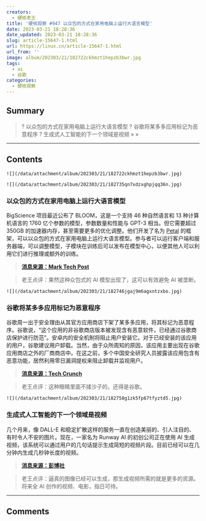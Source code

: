 ```yaml
---
creators:
  - 硬核老王
title: '硬核观察 #947 以众包的方式在家用电脑上运行大语言模型'
date: 2023-03-21 18:28:36
date_updated: 2023-03-21 18:28:36
slug: article-15647-1.html
url: https://linux.cn/article-15647-1.html
url_from: ''
image: album/202303/21/182722ckhmzt1hepzb3bwr.jpg
tags:
  - ai
  - 谷歌
categories:
  - 硬核观察
---
```


## Summary

> ? 以众包的方式在家用电脑上运行大语言模型
> ? 谷歌将某多多应用标记为恶意程序
> ? 生成式人工智能的下一个领域是视频
> » 
> »

***

<!-- more -->

## Contents

`![](/data/attachment/album/202303/21/182722ckhmzt1hepzb3bwr.jpg)`

`![](/data/attachment/album/202303/21/182735qn7xdzxghpjqq36n.jpg)`

### 以众包的方式在家用电脑上运行大语言模型

BigScience 项目最近公布了 BLOOM，这是一个支持 46 种自然语言和 13 种计算机语言的 1760 亿个参数的模型，参数数量和性能与 GPT-3 相当。但它需要超过 350GB 的加速器内存，甚至需要更多的优化调整。他们开发了名为 [Petal](https://petals.ml/) 的框架，可以以众包的方式在家用电脑上运行大语言模型。参与者可以运行客户端和服务器端，可以调整模型，子模块在训练后可以发布在模型中心，以便其他人可以利用它们进行推理或额外的训练。

> 
> **[消息来源：Mark Tech Post](https://www.marktechpost.com/2023/03/15/meet-petals-an-open-source-artificial-intelligence-ai-system-that-can-run-100b-language-models-at-home-bit-torrent-style/)**
> 
> 
> 

> 
> 老王点评：果然这种众包式的 AI 模型出现了，这可以有效避免 AI 被垄断。
> 
> 
> 

`![](/data/attachment/album/202303/21/182746jgaj9m6agxntzxbo.jpg)`

### 谷歌将某多多应用标记为恶意程序

谷歌周一出于安全理由从其官方应用商店下架了某多多应用，将其标记为恶意程序。谷歌说，“这个应用的非谷歌商店版本被发现含有恶意软件，已经通过谷歌商店保护进行防范”。安卓内的安全机制将阻止用户安装它。对于已经安装的该应用的用户，谷歌建议用户卸载。当然，由于众所周知的原因，该应用主要出现在谷歌应用商店之外的厂商商店中。在这之前，多个中国安全研究人员披露该应用包含有恶意功能，居然利用零日漏洞提权来阻止卸载并监视用户。

> 
> **[消息来源：Tech Crunch](https://techcrunch.com/2023/03/20/google-flags-apps-made-by-popular-chinese-e-commerce-giant-as-malware/)**
> 
> 
> 

> 
> 老王点评：这种眼睛里面不揉沙子的，还得是谷歌。
> 
> 
> 

`![](/data/attachment/album/202303/21/182758g1zk5fp67tfyztd5.jpg)`

### 生成式人工智能的下一个领域是视频

几个月来，像 DALL-E 和稳定扩散这样的服务一直在创造美丽的、引人注目的、有时令人不安的图片。现在，一家名为 Runway AI 的初创公司正在使用 AI 生成视频，该系统可以通过用户的几句话提示生成简短的视频片段。目前已经可以在几分钟内生成几秒钟长度的视频。

> 
> **[消息来源：彭博社](https://www.bloomberg.com/news/articles/2023-03-20/generative-ai-s-next-frontier-is-video)**
> 
> 
> 

> 
> 老王点评：逼真的图像已经可以生成，那生成视频所需的就是更多的资源。将来全 AI 创作的视频、电影，指日可待。
> 
> 
>

***

## Comments
